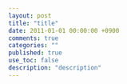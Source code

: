 ```yaml
---
layout: post
title: "title"
date: 2011-01-01 00:00:00 +0900
comments: true
categories: ""
published: true
use_toc: false
description: "description"
---
```


